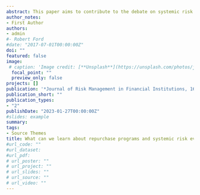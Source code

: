 ```yaml
---
abstract: This paper aims to contribute to the debate on systemic risk by measuring and comparing systemic risk and interconnectedness when banks repurchase shares during financial turmoil. We assess the extent to which buyback programs within banks contribute to systemic risk. We rely on several measures of systemic risk and connectedness in a sample of 112 US banks during a tranquil and unstable period. Our empirical results reveal remarkable increases in systemic risk in repurchasing banks compared to non-repurchasing banks. Repurchasing banks contribute relatively the most to systemic risk and are more exposed to it in a time of the European Debt crisis and the Covid 19 period. Banks that repurchased shares strengthened indirect links during systemic events and are potentially riskier. In addition, results classify and rank banks in terms of systemic risk involvement and connectedness and build a valuable contribution about the identification of systematically important banks. 
author_notes:
- First Author
authors:
- admin
#- Robert Ford
#date: "2017-07-01T00:00:00Z"
doi: ""
featured: false
image:
 # caption: 'Image credit: [**Unsplash**](https://unsplash.com/photos/jdD8gXaTZsc)'
  focal_point: ""
  preview_only: false
projects: []
publication: '*Journal of Risk Management in Financial Institutions, 16*(1)'
publication_short: ""
publication_types:
- "2"
publishDate: "2023-01-27T00:00:00Z"
#slides: example
summary: 
tags:
- Source Themes
title: What can we learn about repurchase programs and systemic risk evidence from U S banks during financial turmoil
#url_code: ""
#url_dataset: 
#url_pdf: 
# url_poster: ""
# url_project: ""
# url_slides: ""
# url_source: ""
# url_video: ""
---
```


